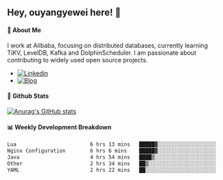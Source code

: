 ## Hey, ouyangyewei here! :wave:

#### :rocket: About Me
I work at Alibaba, focusing on distributed databases, currently learning TiKV, LevelDB, Kafka and DolphinScheduler. I am passionate about contributing to widely used open source projects.

- [![Linkedin](https://img.shields.io/badge/LinkedIn-ouyangyewei-blue)](https://www.linkedin.com/in/ouyangyewei/)
- [![Blog](https://img.shields.io/badge/Blog-yeweiouyang-orange)](https://blog.csdn.net/yeweiouyang)

#### :star2: Github Stats
[![Anurag's GitHub stats](https://github-readme-stats.vercel.app/api?username=ouyangyewei&show_icons=true&cache_seconds=3600&theme=tokyonight)](https://github.com/anuraghazra/github-readme-stats)

#### :bar_chart: Weekly Development Breakdown
<!--START_SECTION:waka-->

```txt
Lua                        6 hrs 13 mins   █████▓░░░░░░░░░░░░░░░░░░░   22.46 %
Nginx Configuration        6 hrs 6 mins    █████▓░░░░░░░░░░░░░░░░░░░   22.02 %
Java                       4 hrs 54 mins   ████▒░░░░░░░░░░░░░░░░░░░░   17.70 %
Other                      2 hrs 34 mins   ██▒░░░░░░░░░░░░░░░░░░░░░░   09.30 %
YAML                       2 hrs 22 mins   ██░░░░░░░░░░░░░░░░░░░░░░░   08.58 %
```

<!--END_SECTION:waka-->
